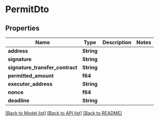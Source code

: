 # PermitDto

## Properties

Name | Type | Description | Notes
------------ | ------------- | ------------- | -------------
**address** | **String** |  | 
**signature** | **String** |  | 
**signature_transfer_contract** | **String** |  | 
**permitted_amount** | **f64** |  | 
**executor_address** | **String** |  | 
**nonce** | **f64** |  | 
**deadline** | **String** |  | 

[[Back to Model list]](../README.md#documentation-for-models) [[Back to API list]](../README.md#documentation-for-api-endpoints) [[Back to README]](../README.md)


